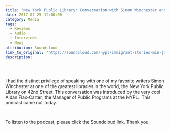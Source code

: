 ```yaml
---
title: 'New York Public Library: Conversation with Simon Winchester and Min Jin Lee (Podcast)'
date: 2017-07-25 12:00:00
category: Media
tags:
  - Reviews
  - Audio
  - Interviews
  - News
attribution: Soundcloud
link_to_original: 'https://soundcloud.com/nypl/immigrant-stories-min-jin-lee-and-simon-winchester'
description:
---
```



&nbsp;

I had the distinct privilege of speaking with one of my favorite writers Simon Winchester at one of the greatest libraries in the world, the New York Public Library on 42nd Street. This conversation was introduced by the very cool Aidan Flax-Carter, the Manager of Public Programs at the NYPL. &nbsp;This podcast came out today.&nbsp;

&nbsp;

To listen to the podcast, please click the Soundcloud link. Thank you.

&nbsp;